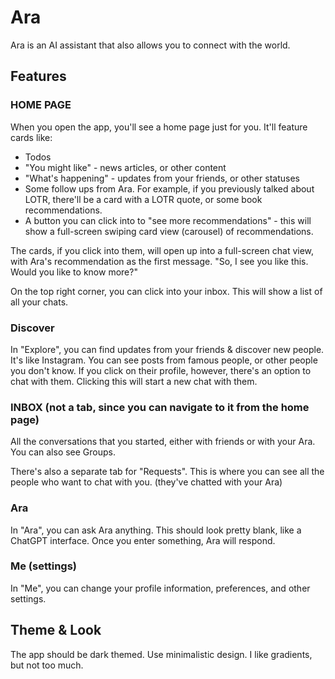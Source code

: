 
# Ara

Ara is an AI assistant that also allows you to connect with the world.

## Features

### HOME PAGE

When you open the app, you'll see a home page just for you. It'll feature cards like:
- Todos
- "You might like" - news articles, or other content
- "What's happening" - updates from your friends, or other statuses
- Some follow ups from Ara. For example, if you previously talked about LOTR, there'll be a card with a LOTR quote, or some book recommendations.
- A button you can click into to "see more recommendations" - this will show a full-screen swiping card view (carousel) of recommendations.

The cards, if you click into them, will open up into a full-screen chat view, with Ara's recommendation as the first message. "So, I see you like this. Would you like to know more?"

On the top right corner, you can click into your inbox. This will show a list of all your chats.

### Discover

In "Explore", you can find updates from your friends & discover new people. It's like Instagram. You can see posts from famous people, or other people you don't know. If you click on their profile, however, there's an option to chat with them. Clicking this will start a new chat with them.

### INBOX (not a tab, since you can navigate to it from the home page)

All the conversations that you started, either with friends or with your Ara. You can also see Groups.

There's also a separate tab for "Requests". This is where you can see all the people who want to chat with you. (they've chatted with your Ara)

### Ara

In "Ara", you can ask Ara anything. This should look pretty blank, like a ChatGPT interface. Once you enter something, Ara will respond.

### Me (settings)

In "Me", you can change your profile information, preferences, and other settings.

## Theme & Look

The app should be dark themed.
Use minimalistic design. I like gradients, but not too much.